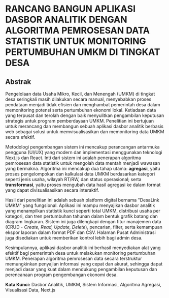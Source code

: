 # RANCANG BANGUN APLIKASI DASBOR ANALITIK DENGAN ALGORITMA PEMROSESAN DATA STATISTIK UNTUK MONITORING PERTUMBUHAN UMKM DI TINGKAT DESA

## Abstrak

Pengelolaan data Usaha Mikro, Kecil, dan Menengah (UMKM) di tingkat desa seringkali masih dilakukan secara manual, menyebabkan proses pendataan menjadi tidak efisien dan menghambat pemerintah desa dalam memonitoring potensi serta pertumbuhan ekonomi lokal. Ketiadaan data yang terpusat dan terolah dengan baik menyulitkan pengambilan keputusan strategis untuk program pemberdayaan UMKM. Penelitian ini bertujuan untuk merancang dan membangun sebuah aplikasi dasbor analitik berbasis web sebagai solusi untuk memvisualisasikan dan memonitoring data UMKM secara efektif.

Metodologi pengembangan sistem ini mencakup perancangan antarmuka pengguna (UI/UX) yang modern dan implementasi menggunakan teknologi Next.js dan React. Inti dari sistem ini adalah penerapan algoritma pemrosesan data statistik untuk mengolah data mentah menjadi wawasan yang bermakna. Algoritma ini mencakup dua tahap utama: **agregasi**, yaitu proses pengelompokan dan kalkulasi data UMKM berdasarkan kategori seperti jenis usaha, wilayah RT/RW, dan status operasional; serta **transformasi**, yaitu proses mengubah data hasil agregasi ke dalam format yang dapat divisualisasikan secara interaktif.

Hasil dari penelitian ini adalah sebuah platform digital bernama "DesaLink UMKM" yang fungsional. Aplikasi ini mampu menyajikan dasbor analitik yang menampilkan statistik kunci seperti total UMKM, distribusi usaha per kategori, dan tren pertumbuhan tahunan dalam bentuk grafik batang dan diagram lingkaran. Sistem ini juga dilengkapi dengan fitur manajemen data (CRUD - *Create, Read, Update, Delete*), pencarian, filter, serta kemampuan ekspor laporan dalam format PDF dan CSV. Halaman Pusat Administrasi juga disediakan untuk memberikan kontrol lebih bagi admin desa.

Kesimpulannya, aplikasi dasbor analitik ini berhasil menyediakan alat yang efektif bagi pemerintah desa untuk melakukan monitoring pertumbuhan UMKM. Penerapan algoritma pemrosesan data secara terstruktur memungkinkan penyajian informasi yang cepat dan akurat, sehingga dapat menjadi dasar yang kuat dalam mendukung pengambilan keputusan dan perencanaan program pengembangan ekonomi desa.

**Kata Kunci:** Dasbor Analitik, UMKM, Sistem Informasi, Algoritma Agregasi, Visualisasi Data, Next.js

